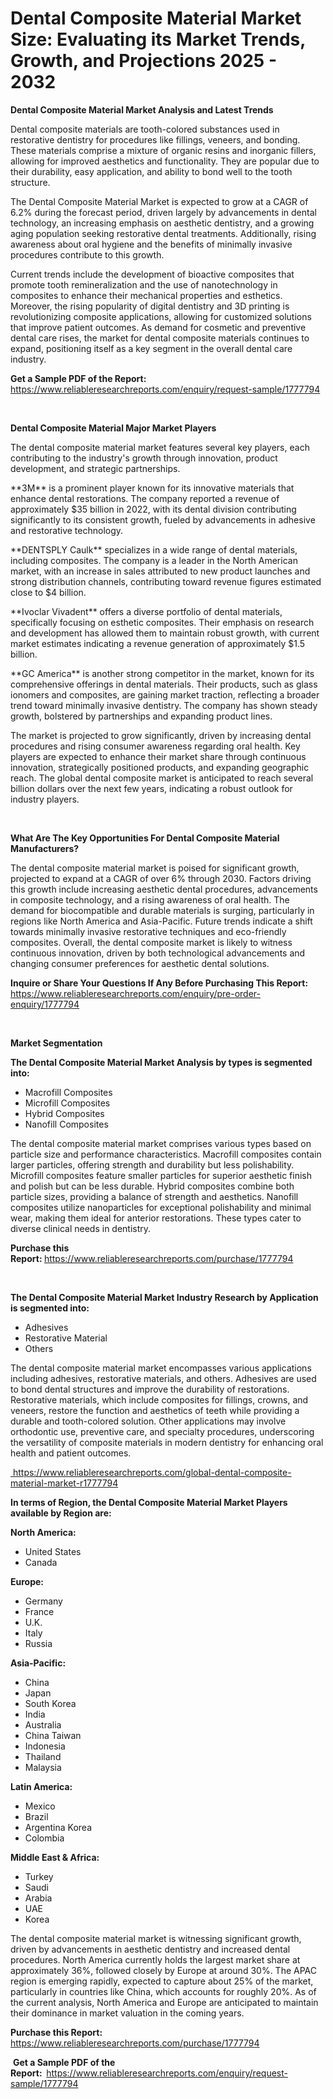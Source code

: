 <p><h1>Dental Composite Material Market Size: Evaluating its Market Trends, Growth, and Projections 2025 - 2032</h1></p><p><strong>Dental Composite Material Market Analysis and Latest Trends</strong></p>
<p><p>Dental composite materials are tooth-colored substances used in restorative dentistry for procedures like fillings, veneers, and bonding. These materials comprise a mixture of organic resins and inorganic fillers, allowing for improved aesthetics and functionality. They are popular due to their durability, easy application, and ability to bond well to the tooth structure.</p><p>The Dental Composite Material Market is expected to grow at a CAGR of 6.2% during the forecast period, driven largely by advancements in dental technology, an increasing emphasis on aesthetic dentistry, and a growing aging population seeking restorative dental treatments. Additionally, rising awareness about oral hygiene and the benefits of minimally invasive procedures contribute to this growth.</p><p>Current trends include the development of bioactive composites that promote tooth remineralization and the use of nanotechnology in composites to enhance their mechanical properties and esthetics. Moreover, the rising popularity of digital dentistry and 3D printing is revolutionizing composite applications, allowing for customized solutions that improve patient outcomes. As demand for cosmetic and preventive dental care rises, the market for dental composite materials continues to expand, positioning itself as a key segment in the overall dental care industry.</p></p>
<p><strong>Get a Sample PDF of the Report:&nbsp;</strong> <a href="https://www.reliableresearchreports.com/enquiry/request-sample/1777794?utm_campaign=2286&utm_medium=2&utm_source=Github&utm_content=ia&utm_term=13042025&utm_id=dental-composite-material">https://www.reliableresearchreports.com/enquiry/request-sample/1777794</a></p>
<p>&nbsp;</p>
<p><strong>Dental Composite Material Major Market Players</strong></p>
<p><p>The dental composite material market features several key players, each contributing to the industry's growth through innovation, product development, and strategic partnerships. </p><p>**3M** is a prominent player known for its innovative materials that enhance dental restorations. The company reported a revenue of approximately $35 billion in 2022, with its dental division contributing significantly to its consistent growth, fueled by advancements in adhesive and restorative technology. </p><p>**DENTSPLY Caulk** specializes in a wide range of dental materials, including composites. The company is a leader in the North American market, with an increase in sales attributed to new product launches and strong distribution channels, contributing toward revenue figures estimated close to $4 billion.</p><p>**Ivoclar Vivadent** offers a diverse portfolio of dental materials, specifically focusing on esthetic composites. Their emphasis on research and development has allowed them to maintain robust growth, with current market estimates indicating a revenue generation of approximately $1.5 billion. </p><p>**GC America** is another strong competitor in the market, known for its comprehensive offerings in dental materials. Their products, such as glass ionomers and composites, are gaining market traction, reflecting a broader trend toward minimally invasive dentistry. The company has shown steady growth, bolstered by partnerships and expanding product lines.</p><p>The market is projected to grow significantly, driven by increasing dental procedures and rising consumer awareness regarding oral health. Key players are expected to enhance their market share through continuous innovation, strategically positioned products, and expanding geographic reach. The global dental composite market is anticipated to reach several billion dollars over the next few years, indicating a robust outlook for industry players.</p></p>
<p>&nbsp;</p>
<p><strong>What Are The Key Opportunities For Dental Composite Material Manufacturers?</strong></p>
<p><p>The dental composite material market is poised for significant growth, projected to expand at a CAGR of over 6% through 2030. Factors driving this growth include increasing aesthetic dental procedures, advancements in composite technology, and a rising awareness of oral health. The demand for biocompatible and durable materials is surging, particularly in regions like North America and Asia-Pacific. Future trends indicate a shift towards minimally invasive restorative techniques and eco-friendly composites. Overall, the dental composite market is likely to witness continuous innovation, driven by both technological advancements and changing consumer preferences for aesthetic dental solutions.</p></p>
<p><strong>Inquire or Share Your Questions If Any Before Purchasing This Report:</strong> <a href="https://www.reliableresearchreports.com/enquiry/pre-order-enquiry/1777794?utm_campaign=2286&utm_medium=2&utm_source=Github&utm_content=ia&utm_term=13042025&utm_id=dental-composite-material">https://www.reliableresearchreports.com/enquiry/pre-order-enquiry/1777794</a></p>
<p>&nbsp;</p>
<p><strong>Market Segmentation</strong></p>
<p><strong>The Dental Composite Material Market Analysis by types is segmented into:</strong></p>
<p><ul><li>Macrofill Composites</li><li>Microfill Composites</li><li>Hybrid Composites</li><li>Nanofill Composites</li></ul></p>
<p><p>The dental composite material market comprises various types based on particle size and performance characteristics. Macrofill composites contain larger particles, offering strength and durability but less polishability. Microfill composites feature smaller particles for superior aesthetic finish and polish but can be less durable. Hybrid composites combine both particle sizes, providing a balance of strength and aesthetics. Nanofill composites utilize nanoparticles for exceptional polishability and minimal wear, making them ideal for anterior restorations. These types cater to diverse clinical needs in dentistry.</p></p>
<p><strong>Purchase this Report:&nbsp;</strong><a href="https://www.reliableresearchreports.com/purchase/1777794?utm_campaign=2286&utm_medium=2&utm_source=Github&utm_content=ia&utm_term=13042025&utm_id=dental-composite-material">https://www.reliableresearchreports.com/purchase/1777794</a></p>
<p>&nbsp;</p>
<p><strong>The Dental Composite Material Market Industry Research by Application is segmented into:</strong></p>
<p><ul><li>Adhesives</li><li>Restorative Material</li><li>Others</li></ul></p>
<p><p>The dental composite material market encompasses various applications including adhesives, restorative materials, and others. Adhesives are used to bond dental structures and improve the durability of restorations. Restorative materials, which include composites for fillings, crowns, and veneers, restore the function and aesthetics of teeth while providing a durable and tooth-colored solution. Other applications may involve orthodontic use, preventive care, and specialty procedures, underscoring the versatility of composite materials in modern dentistry for enhancing oral health and patient outcomes.</p></p>
<p><a href="https://www.reliableresearchreports.com/global-dental-composite-material-market-r1777794?utm_campaign=2286&utm_medium=2&utm_source=Github&utm_content=ia&utm_term=13042025&utm_id=dental-composite-material">&nbsp;https://www.reliableresearchreports.com/global-dental-composite-material-market-r1777794</a></p>
<p><strong>In terms of Region, the Dental Composite Material Market Players available by Region are:</strong></p>
<p>
    <p> <strong> North America: </strong>
        <ul>
            <li>United States</li>
            <li>Canada</li>
        </ul>
        </p> 
    <p> <strong> Europe: </strong>
        <ul>
            <li>Germany</li>
            <li>France</li>
            <li>U.K.</li>
            <li>Italy</li>
            <li>Russia</li>
        </ul>
        </p> 
    <p> <strong> Asia-Pacific: </strong>
        <ul>
            <li>China</li>
            <li>Japan</li>
            <li>South Korea</li>
            <li>India</li>
            <li>Australia</li>
            <li>China Taiwan</li>
            <li>Indonesia</li>
            <li>Thailand</li>
            <li>Malaysia</li>
        </ul>
        </p> 
    <p> <strong> Latin America: </strong>
        <ul>
            <li>Mexico</li>
            <li>Brazil</li>
            <li>Argentina Korea</li>
            <li>Colombia</li>
        </ul>
        </p> 
    <p> <strong> Middle East & Africa: </strong>
        <ul>
            <li>Turkey</li>
            <li>Saudi</li>
            <li>Arabia</li>
            <li>UAE</li>
            <li>Korea</li>
        </ul>
    </p>
    </p>
<p><p>The dental composite material market is witnessing significant growth, driven by advancements in aesthetic dentistry and increased dental procedures. North America currently holds the largest market share at approximately 36%, followed closely by Europe at around 30%. The APAC region is emerging rapidly, expected to capture about 25% of the market, particularly in countries like China, which accounts for roughly 20%. As of the current analysis, North America and Europe are anticipated to maintain their dominance in market valuation in the coming years.</p></p>
<p><strong>Purchase this Report: </strong><a href="https://www.reliableresearchreports.com/purchase/1777794?utm_campaign=2286&utm_medium=2&utm_source=Github&utm_content=ia&utm_term=13042025&utm_id=dental-composite-material">https://www.reliableresearchreports.com/purchase/1777794</a></p>
<p>&nbsp;<strong>Get a Sample PDF of the Report:&nbsp;&nbsp;</strong><a href="https://www.reliableresearchreports.com/enquiry/request-sample/1777794?utm_campaign=2286&utm_medium=2&utm_source=Github&utm_content=ia&utm_term=13042025&utm_id=dental-composite-material">https://www.reliableresearchreports.com/enquiry/request-sample/1777794</a></p>
<p><strong></strong></p>
<p><p></p><p></p><p></p></p>